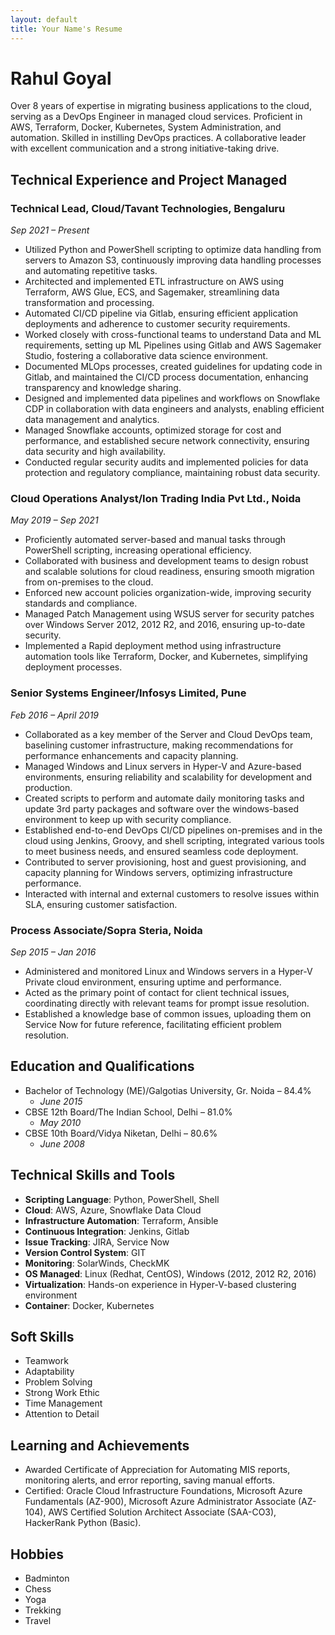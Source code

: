 ```yaml
---
layout: default
title: Your Name's Resume
---
```


# Rahul Goyal

Over 8 years of expertise in migrating business applications to the cloud, serving as a DevOps Engineer in managed cloud services. Proficient in AWS, Terraform, Docker, Kubernetes, System Administration, and automation. Skilled in instilling DevOps practices. A collaborative leader with excellent communication and a strong initiative-taking drive.

## Technical Experience and Project Managed

### Technical Lead, Cloud/Tavant Technologies, Bengaluru
*Sep 2021 – Present*

- Utilized Python and PowerShell scripting to optimize data handling from servers to Amazon S3, continuously improving data handling processes and automating repetitive tasks.
- Architected and implemented ETL infrastructure on AWS using Terraform, AWS Glue, ECS, and Sagemaker, streamlining data transformation and processing.
- Automated CI/CD pipeline via Gitlab, ensuring efficient application deployments and adherence to customer security requirements.
- Worked closely with cross-functional teams to understand Data and ML requirements, setting up ML Pipelines using Gitlab and AWS Sagemaker Studio, fostering a collaborative data science environment.
- Documented MLOps processes, created guidelines for updating code in Gitlab, and maintained the CI/CD process documentation, enhancing transparency and knowledge sharing.
- Designed and implemented data pipelines and workflows on Snowflake CDP in collaboration with data engineers and analysts, enabling efficient data management and analytics.
- Managed Snowflake accounts, optimized storage for cost and performance, and established secure network connectivity, ensuring data security and high availability.
- Conducted regular security audits and implemented policies for data protection and regulatory compliance, maintaining robust data security.

### Cloud Operations Analyst/Ion Trading India Pvt Ltd., Noida
*May 2019 – Sep 2021*

- Proficiently automated server-based and manual tasks through PowerShell scripting, increasing operational efficiency.
- Collaborated with business and development teams to design robust and scalable solutions for cloud readiness, ensuring smooth migration from on-premises to the cloud.
- Enforced new account policies organization-wide, improving security standards and compliance.
- Managed Patch Management using WSUS server for security patches over Windows Server 2012, 2012 R2, and 2016, ensuring up-to-date security.
- Implemented a Rapid deployment method using infrastructure automation tools like Terraform, Docker, and Kubernetes, simplifying deployment processes.

### Senior Systems Engineer/Infosys Limited, Pune
*Feb 2016 – April 2019*

- Collaborated as a key member of the Server and Cloud DevOps team, baselining customer infrastructure, making recommendations for performance enhancements and capacity planning.
- Managed Windows and Linux servers in Hyper-V and Azure-based environments, ensuring reliability and scalability for development and production.
- Created scripts to perform and automate daily monitoring tasks and update 3rd party packages and software over the windows-based environment to keep up with security compliance.
- Established end-to-end DevOps CI/CD pipelines on-premises and in the cloud using Jenkins, Groovy, and shell scripting, integrated various tools to meet business needs, and ensured seamless code deployment.
- Contributed to server provisioning, host and guest provisioning, and capacity planning for Windows servers, optimizing infrastructure performance.
- Interacted with internal and external customers to resolve issues within SLA, ensuring customer satisfaction.

### Process Associate/Sopra Steria, Noida
*Sep 2015 – Jan 2016*

- Administered and monitored Linux and Windows servers in a Hyper-V Private cloud environment, ensuring uptime and performance.
- Acted as the primary point of contact for client technical issues, coordinating directly with relevant teams for prompt issue resolution.
- Established a knowledge base of common issues, uploading them on Service Now for future reference, facilitating efficient problem resolution.

## Education and Qualifications

- Bachelor of Technology (ME)/Galgotias University, Gr. Noida – 84.4%
  - *June 2015*
- CBSE 12th Board/The Indian School, Delhi – 81.0%
  - *May 2010*
- CBSE 10th Board/Vidya Niketan, Delhi – 80.6%
  - *June 2008*

## Technical Skills and Tools

- **Scripting Language**: Python, PowerShell, Shell
- **Cloud**: AWS, Azure, Snowflake Data Cloud
- **Infrastructure Automation**: Terraform, Ansible
- **Continuous Integration**: Jenkins, Gitlab
- **Issue Tracking**: JIRA, Service Now
- **Version Control System**: GIT
- **Monitoring**: SolarWinds, CheckMK
- **OS Managed**: Linux (Redhat, CentOS), Windows (2012, 2012 R2, 2016)
- **Virtualization**: Hands-on experience in Hyper-V-based clustering environment
- **Container**: Docker, Kubernetes

## Soft Skills

- Teamwork
- Adaptability
- Problem Solving
- Strong Work Ethic
- Time Management
- Attention to Detail

## Learning and Achievements

- Awarded Certificate of Appreciation for Automating MIS reports, monitoring alerts, and error reporting, saving manual efforts.
- Certified: Oracle Cloud Infrastructure Foundations, Microsoft Azure Fundamentals (AZ-900), Microsoft Azure Administrator Associate (AZ-104), AWS Certified Solution Architect Associate (SAA-CO3), HackerRank Python (Basic).

## Hobbies

- Badminton
- Chess
- Yoga
- Trekking
- Travel
